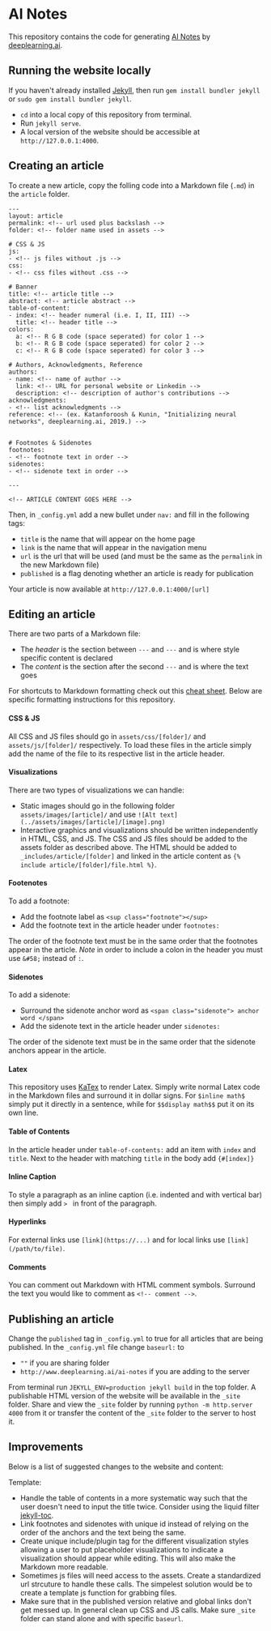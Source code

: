 # AI Notes

This repository contains the code for generating [AI Notes](http://deeplearning.ai/ai-notes/) by [deeplearning.ai](https://www.deeplearning.ai/).  

## Running the website locally

If you haven't already installed [Jekyll](https://jekyllrb.com/), then run `gem install bundler jekyll` or `sudo gem install bundler jekyll`.

- `cd` into a local copy of this repository from terminal.
- Run `jekyll serve`.
- A local version of the website should be accessible at `http://127.0.0.1:4000`.

## Creating an article

To create a new article, copy the folling code into a Markdown file (`.md`) in the `article` folder. 

```
---
layout: article
permalink: <!-- url used plus backslash -->
folder: <!-- folder name used in assets -->

# CSS & JS
js:
- <!-- js files without .js -->
css:
- <!-- css files without .css -->

# Banner
title: <!-- article title -->
abstract: <!-- article abstract -->
table-of-content:
- index: <!-- header numeral (i.e. I, II, III) -->
  title: <!-- header title -->
colors:
  a: <!-- R G B code (space seperated) for color 1 -->
  b: <!-- R G B code (space seperated) for color 2 -->
  c: <!-- R G B code (space seperated) for color 3 -->

# Authors, Acknowledgments, Reference
authors:
- name: <!-- name of author -->
  link: <!-- URL for personal website or Linkedin -->
  description: <!-- description of author's contributions -->
acknowledgments:
- <!-- list acknowledgments -->
reference: <!-- (ex. Katanforoosh & Kunin, "Initializing neural networks", deeplearning.ai, 2019.) -->


# Footnotes & Sidenotes
footnotes:
- <!-- footnote text in order -->
sidenotes:
- <!-- sidenote text in order -->

---

<!-- ARTICLE CONTENT GOES HERE -->
```

Then, in  `_config.yml` add a new bullet under `nav:` and fill in the following tags:
 - `title` is the name that will appear on the home page
 - `link` is the name that will appear in the navigation menu
 - `url` is the url that will be used (and must be the same as the `permalink` in the new Markdown file)
 - `published` is a flag denoting whether an article is ready for publication

Your article is now available at `http://127.0.0.1:4000/[url]`

## Editing an article

There are two parts of a Markdown file:
 - The *header* is the section between `---` and `---` and is where style specific content is declared
 - The *content* is the section after the second `---` and is where the text goes

For shortcuts to Markdown formatting check out this [cheat sheet](https://github.com/adam-p/markdown-here/wiki/Markdown-Cheatsheet).  Below are specific formatting instructions for this repository.

#### CSS & JS
All CSS and JS files should go in `assets/css/[folder]/` and `assets/js/[folder]/` respectively.  To load these files in the article simply add the name of the file to its respective list in the article header.

#### Visualizations
There are two types of visualizations we can handle:
 - Static images should go in the following folder `assets/images/[article]/` and use `![Alt text](../assets/images/[article]/[image].png)`
 - Interactive graphics and visualizations should be written independently in HTML, CSS, and JS. The CSS and JS files should be added to the assets folder as described above.  The HTML should be added to `_includes/article/[folder]` and linked in the article content as `{% include article/[folder]/file.html %}`.

#### Footenotes
To add a footnote:
 - Add the footnote label as `<sup class="footnote"></sup>`
 - Add the footnote text in the article header under `footnotes:`

The order of the footnote text must be in the same order that the footnotes appear in the article. *Note* in order to include a colon in the header you must use `&#58;` instead of `:`.

#### Sidenotes
To add a sidenote:
 - Surround the sidenote anchor word as `<span class="sidenote"> anchor word </span>`
 - Add the sidenote text in the article header under `sidenotes:`

The order of the sidenote text must be in the same order that the sidenote anchors appear in the article.

#### Latex
This repository uses [KaTex](https://katex.org/) to render Latex.  Simply write normal Latex code in the Markdown files and surround it in dollar signs.  For `$inline math$` simply put it directly in a sentence, while for `$$display math$$` put it on its own line.

#### Table of Contents
In the article header under `table-of-contents:` add an item with `index` and `title`.  Next to the header with matching `title` in the body add `{#[index]}`

#### Inline Caption
To style a paragraph as an inline caption (i.e. indented and with vertical bar) then simply add `> ` in front of the paragraph.

#### Hyperlinks
For external links use `[link](https://...)` and for local links use `[link](/path/to/file)`.

#### Comments
You can comment out Markdown with HTML comment symbols.  Surround the text you would like to comment as `<!-- comment -->`.


## Publishing an article

Change the `published` tag in `_config.yml` to true for all articles that are being published.  In the `_config.yml` file change `baseurl:` to 
 - `""` if you are sharing folder
 - `http://www.deeplearning.ai/ai-notes` if you are adding to the server 

From terminal run `JEKYLL_ENV=production jekyll build` in the top folder. A publishable HTML version of the website will be available in the `_site` folder. Share and view the `_site` folder by running `python -m http.server 4000` from it or transfer the content of the `_site` folder to the server to host it.


## Improvements

Below is a list of suggested changes to the website and content:

Template:
- Handle the table of contents in a more systematic way such that the user doesn't need to input the title twice.  Consider using the liquid filter [jekyll-toc](https://github.com/toshimaru/jekyll-toc).
- Link footnotes and sidenotes with unique id instead of relying on the order of the anchors and the text being the same.
- Create unique include/plugin tag for the different visualization styles allowing a user to put placeholder visualizations to indicate a visualization should appear while editing. This will also make the Markdown more readable.
- Sometimes js files will need access to the assets.  Create a standardized url strcuture to handle these calls.  The simpelest solution would be to create a template js function for grabbing files.
- Make sure that in the published version relative and global links don't get messed up. In general clean up CSS and JS calls. Make sure `_site` folder can stand alone and with specific `baseurl`.
